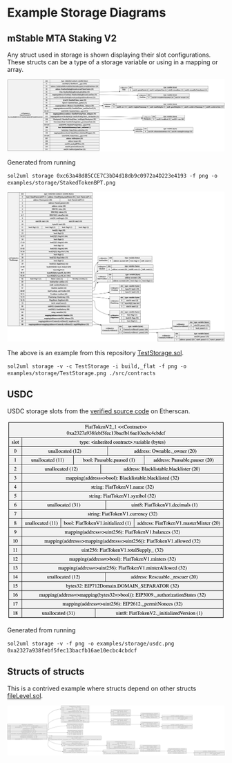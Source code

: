 # Example Storage Diagrams

## mStable MTA Staking V2

Any struct used in storage is shown displaying their slot configurations. These structs can be a type of a storage variable or using in a mapping or array.

![Staking Tokens BPT](./StakedTokenBPT.png)

Generated from running
```
sol2uml storage 0xc63a48d85CCE7C3bD4d18db9c0972a4D223e4193 -f png -o examples/storage/StakedTokenBPT.png
```

![Test Storage](./TestStorage.png)

The above is an example from this repository [TestStorage.sol](../../src/contracts/TestStorage.sol).

```
sol2uml storage -v -c TestStorage -i build,_flat -f png -o examples/storage/TestStorage.png ./src/contracts
```

## USDC

USDC storage slots from the [verified source code](https://etherscan.io/address/0xa2327a938febf5fec13bacfb16ae10ecbc4cbdcf#code) on Etherscan.

![USDC](./usdc.png)

Generated from running
```
sol2uml storage -v -f png -o examples/storage/usdc.png 0xa2327a938febf5fec13bacfb16ae10ecbc4cbdcf
```

## Structs of structs

This is a contrived example where structs depend on other structs [fileLevel.sol](../../src/contracts/fileLevel.sol).

![FileLevel](./FileLevel-storage.png)

